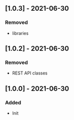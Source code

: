 ## [1.0.3] - 2021-06-30
### Removed
- libraries

## [1.0.2] - 2021-06-30
### Removed
- REST API classes

## [1.0.0] - 2021-06-30
### Added
- Init